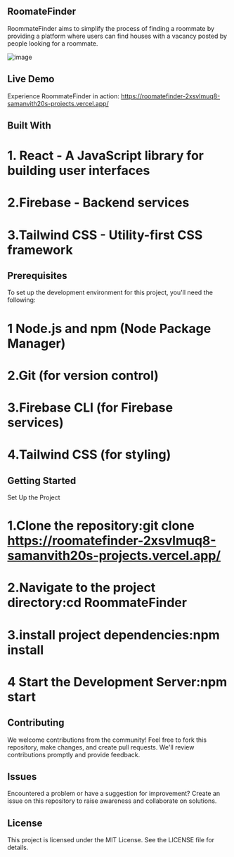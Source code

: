 ## RoomateFinder
 
RoommateFinder aims to simplify the process of finding a roommate by providing a platform where users can find houses with a vacancy posted by people looking for a roommate.

<img src="https://github.com/Samanvith20/Roomatefinder/blob/main/public/Roomatefinder.png?raw=true" alt="image"/>

 ## Live Demo

Experience RoommateFinder in action: https://roomatefinder-2xsvlmuq8-samanvith20s-projects.vercel.app/


## Built With
 # 1. React - A JavaScript library for building user interfaces
 # 2.Firebase - Backend services
 # 3.Tailwind CSS - Utility-first CSS framework

## Prerequisites
To set up the development environment for this project, you'll need the following:

  # 1 Node.js and npm (Node Package Manager)
 # 2.Git (for version control)
  # 3.Firebase CLI (for Firebase services)
 # 4.Tailwind CSS (for styling)

## Getting Started
   Set Up the Project
   # 1.Clone the repository:git clone https://roomatefinder-2xsvlmuq8-samanvith20s-projects.vercel.app/
   # 2.Navigate to the project directory:cd RoommateFinder
   # 3.install project dependencies:npm install
   # 4 Start the Development Server:npm start
   
   ## Contributing

We welcome contributions from the community! Feel free to fork this repository, make changes, and create pull requests. We'll review contributions promptly and provide feedback.

## Issues

Encountered a problem or have a suggestion for improvement? Create an issue on this repository to raise awareness and collaborate on solutions.

## License

This project is licensed under the MIT License. See the LICENSE file for details.
